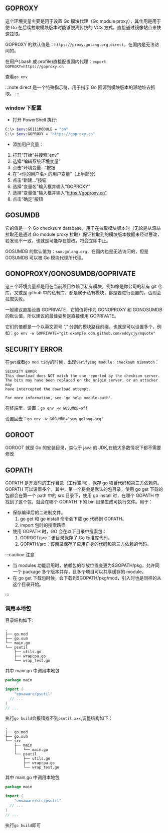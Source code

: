 ## GOPROXY

这个环境变量主要是用于设置 Go 模块代理（Go module proxy），其作用是用于使 Go 在后续拉取模块版本时能够脱离传统的 VCS 方式，直接通过镜像站点来快速拉取。

GOPROXY 的默认值是：`https://proxy.golang.org,direct`，在国内是无法访问的。

在用户(.bash 或.profile)直接配置国内代理：`export GOPROXY=https://goproxy.cn`

查看`go env`

:::note
direct 是一个特殊指示符，用于指示 Go 回源到模块版本的源地址去抓取。
:::

### window 下配置

- 打开 PowerShell 执行:

```bash
C:\> $env:GO111MODULE = "on"
C:\> $env:GOPROXY = "https://goproxy.cn"
```

- 添加用户变量：

1. 打开“开始”并搜索“env”
2. 选择“编辑系统环境变量”
3. 点击“环境变量…”按钮
4. 在“<你的用户名> 的用户变量”（上半部分）
5. 点击“新建…”按钮
6. 选择“变量名”输入框并输入“GOPROXY”
7. 选择“变量值”输入框并输入“https://goproxy.cn”
8. 点击“确定”按钮

## GOSUMDB

它的值是一个 Go checksum database，用于在拉取模块版本时（无论是从源站拉取还是通过 Go module proxy 拉取）保证拉取到的模块版本数据未经过篡改，若发现不一致，也就是可能存在篡改，将会立即中止。

GOSUMDB 的默认值为：`sum.golang.org`，在国内也是无法访问的，但是 GOSUMDB 可以被 Go 模块代理所代理。

## GONOPROXY/GONOSUMDB/GOPRIVATE

这三个环境变量都是用在当前项目依赖了私有模块，例如像是你公司的私有 git 仓库，又或是 github 中的私有库，都是属于私有模块，都是要进行设置的，否则会拉取失败。

一般建议直接设置 GOPRIVATE，它的值将作为 GONOPROXY 和 GONOSUMDB 的默认值，所以建议的最佳姿势是直接使用 GOPRIVATE。

它们的值都是一个以英文逗号 “,” 分割的模块路径前缀，也就是可以设置多个，例如：`go env -w GOPRIVATE="git.example.com,github.com/eddycjy/mquote"`

## SECURITY ERROR

在`get`或者`go mod tidy`的时候，出现`verifying module: checksum mismatch`：

```log
SECURITY ERROR
This download does NOT match the one reported by the checksum server.
The bits may have been replaced on the origin server, or an attacker may
have intercepted the download attempt.

For more information, see 'go help module-auth'.
```

在终端里，设置：`go env -w GOSUMDB=off`

设置回去：`go env -w GOSUMDB="sum.golang.org"`

## GOROOT

GOROOT 就是 Go 的安装目录，类似于 java 的 JDK,在绝大多数情况下都不需要修改

## GOPATH

GOPATH 是开发时的工作目录（工作空间），保存 go 项目代码和第三方依赖包。GOPATH 可以设置多个，其中，第一个将会是默认的包目录，使用 go get 下载的包都会在第一个 path 中的 src 目录下，使用 go install 时，在哪个 GOPATH 中找到了这个包，就会在哪个 GOPATH 下的 bin 目录生成可执行文件。用于：

- 保存编译后的二进制文件。
  1. go get 和 go install 命令会下载 go 代码到 GOPATH。
  2. import 包时的搜索路径
- 使用 GOPATH 时，GO 会在以下目录中搜索包：
  1. GOROOT/src：该目录保存了 Go 标准库代码。
  2. GOPATH/src：该目录保存了应用自身的代码和第三方依赖的代码。

:::caution 注意

- 当 modules 功能启用时，依赖包的存放位置变更为$GOPATH/pkg，允许同一个 package 多个版本并存，且多个项目可以共享缓存的 module。
- 在 go get 下载包时候，会下载到$GOPATH/pkg/mod，引入时也是同样的从这个目录开始。

:::

### 调用本地包

目录结构如下:

```log
.
├── go.mod
├── go.sum
└── main.go
└── psutil
    ├── utils.go
    ├── wrapcpu.go
    └── wrap_test.go
```

其中 main.go 中调用本地包

```go
package main

import (
	"envaware/psutil"
  // ...
)
// ...
```

执行`go build`会报错找不到`psutil.xxx`,调整结构如下：

```log
.
├── go.mod
├── go.sum
└── src
    ├── main
    │   └── main.go
    └── psutil
        ├── utils.go
        ├── wrapcpu.go
        └── wrap_test.go
```

其中 main.go 中调用本地包

```go
package main

import (
	"envaware/src/psutil"
  // ...
)
// ...
```

执行`go build`即可
